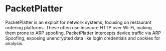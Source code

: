 # PacketPlatter
PacketPlatter is an exploit for network systems, focusing on restaurant ordering platforms. These often use insecure HTTP over Wi-Fi, making them prone to ARP spoofing. PacketPlatter intercepts device traffic via ARP Spoofing, exposing unencrypted data like login credentials and cookies for analysis.
